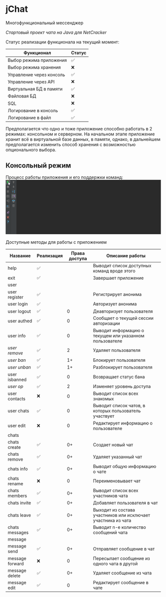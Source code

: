 # jChat
Многофункциональный мессенджер

*Стартовый проект чата на Java для NetCracker*

Статус реализации функционала на текущий момент:

Функционал               | Статус             |
------------------------ | ------------------ |
Выбор режима приложения  | :white_check_mark: |
Выбор режима хранения    | :x:                |
Управление через консоль | :white_check_mark: |
Управление через API     | :x:                |
Виртуальная БД в памяти  | :white_check_mark: |
Файловая БД              | :x:                |
SQL                      | :x:                |
Логирование в консоль    | :white_check_mark: |
Логирование в файл       | :white_check_mark: |

Предполагается что одно и тоже приложение способно работать в 2 режимах: консольном и серверном.
На начальном этапе приложение хранит всё в виртуальной базе данных, в памяти, однако, в дальнейшем предполагается изменить способ хранения с возможностью опционального выбора.

## Консольный режим

Процесс работы приложения и его поддержки команд:
![jchat demo](https://github.com/iLeonidze/jChat/blob/63e61da5229011eed201a9771526a82fa0b5c678/jChat%20Demo.gif)

Доступные методы для работы с приложением

Название        | Реализация         | Права доступа | Описание работы
--------------- | ------------------ | ------------- | ---
help            | :white_check_mark: |   | Выводит список доступных команд вроде этого
exit            | :white_check_mark: |   | Завершает приложение
user            |
user register   | :white_check_mark: |   | Регистрирует анонима
user login      | :white_check_mark: |   | Авторизует анонима
user logout     | :white_check_mark: | 0 | Деавторизует пользователя
user authed     | :white_check_mark: | 0 | Сообщает о текущей сессии авторизации
user info       | :white_check_mark: | 0 | Выводит информацию о текущем или указанном пользователе
*user remove*   | :white_check_mark: | 2 | Удаляет пользователя
*user ban*      | :white_check_mark: | 1+ | Блокирует пользователя
*user unban*    | :white_check_mark: | 1+ | Разблокирует пользователя
user isbanned   | :white_check_mark: | 0 | Возвращает статус бана
*user op*       | :white_check_mark: | 2 | Изменяет уровень доступа
user contacts   | :x:                | 0 | Выводит список всех знакомых
user chats      | :white_check_mark: | 0 | Выводит список чатов, в которых пользователь участвует
user edit       | :x:                | 0 | Редактирует информацию о пользователе
chats           |
chats create    | :white_check_mark: | 0+ | Создает новый чат
chats remove    | :white_check_mark: | 0+ | Удаляет указанный чат
chats info      | :white_check_mark: | 0+ | Выводит общую информацию о чате
chats rename    | :x:                | 0 | Переименовывает чат
chats members   | :white_check_mark: | 0+ | Выводит список всех участников чата
chats invite    | :white_check_mark: | 0+ | Добавляет пользователя в чат
chats leave     | :white_check_mark: | 0+ | Выходит из состава участников или исключает участника из чата
chats messages  | :white_check_mark: | 0+ | Выводит n-е количество сообщений чата
message         |
message send    | :white_check_mark: | 0+ | Отправляет сообщение в чат
message forward | :x:                | 0 | Пересылает сообщение из одного чата в другой
message delete  | :white_check_mark: | 0+ | Удаляет сообщение из чата
message edit    | :white_check_mark: | 0 | Редактирует сообщение в чате
